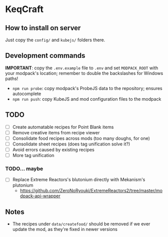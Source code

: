 KeqCraft
========

## How to install on server

Just copy the `config/` and `kubejs/` folders there.

## Development commands

**IMPORTANT**: copy the `.env.example` file to `.env` and set `MODPACK_ROOT` with your modpack's location; remember to double the backslashes for Windows paths!

- `npm run probe`: copy modpack's ProbeJS data to the repository; ensures autocomplete
- `npm run push`: copy KubeJS and mod configuration files to the modpack

## TODO

- [ ] Create automatable recipes for Point Blank items
- [ ] Remove creative items from recipe viewer
- [ ] Consolidate food recipes across mods (too many doughs, for one)
- [ ] Consolidate sheet recipes (does tag unification solve it?)
- [ ] Avoid errors caused by existing recipes
- [ ] More tag unification

### TODO... maybe

- [ ] Replace Extreme Reactors's blutonium directly with Mekanism's plutonium
  - https://github.com/ZeroNoRyouki/ExtremeReactors2/tree/master/modpack-api-wrapper

## Notes

- The recipes under `data/createfood/` should be removed if we ever update the mod, as they're fixed in newer versions